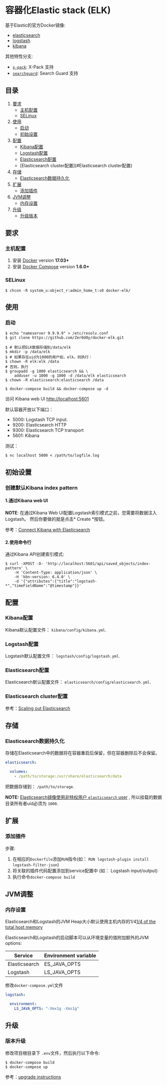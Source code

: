 # 容器化Elastic stack (ELK)

基于Elastic的官方Docker镜像:

* [elasticsearch](https://github.com/elastic/elasticsearch-docker)
* [logstash](https://github.com/elastic/logstash-docker)
* [kibana](https://github.com/elastic/kibana-docker)

其他特性分支:

* [`x-pack`](https://github.com/deviantony/docker-elk/tree/x-pack): X-Pack 支持
* [`searchguard`](https://github.com/deviantony/docker-elk/tree/searchguard): Search Guard 支持

## 目录

1. [要求](#要求)
   * [主机配置](#主机配置)
   * [SELinux](#selinux)
2. [使用](#使用)
   * [启动](#启动)
   * [初始设置](#初始设置)
3. [配置](#配置)
   * [Kibana配置](#Kibana配置)
   * [Logstash配置](#Logstash配置)
   * [Elasticsearch配置](#Elasticsearch配置)
   * [Elasticsearch cluster配置](#Elasticsearch cluster配置)
4. [存储](#storage)
   * [Elasticsearch数据持久化](#Elasticsearch数据持久化)
5. [扩展](#扩展)
   * [添加插件](#添加插件)
6. [JVM调整](#JVM调整)
   * [内存设置](#内存设置)
7. [升级](#升级)
   * [升级版本](#升级版本)

## 要求

### 主机配置

1. 安装 [Docker](https://www.docker.com/community-edition#/download) version **17.03+**
2. 安装 [Docker Compose](https://docs.docker.com/compose/install/) version **1.6.0+**

### SELinux


```console
$ chcon -R system_u:object_r:admin_home_t:s0 docker-elk/
```


## 使用

### 启动


```console
$ echo "nameserver 9.9.9.9" > /etc/resolv.conf
$ git clone https://github.com/Zer0d0y/docker-elk.git

$ # 默认把ELK数据存储到/data/elk
$ mkdir -p /data/elk
$ # 如果存在uid为1000的用户如，elk，则执行：
$ chown -R elk:elk /data
# 否则，执行
$ groupadd -g 1000 elasticsearch && \
    adduser -u 1000 -g 1000 -d /data/elk elasticsearch
$ chown -R elasticsearch:elasticsearch /data

$ docker-compose build && docker-compose up -d
```

访问 Kibana web UI
[http://localhost:5601](http://localhost:5601)

默认容器开放以下端口：
* 5000: Logstash TCP input.
* 9200: Elasticsearch HTTP
* 9300: Elasticsearch TCP transport
* 5601: Kibana

测试：

```console
$ nc localhost 5000 < /path/to/logfile.log
```

## 初始设置

### 创建默认Kibana index pattern

#### 1.通过Kibana web UI

**NOTE**: 在通过Kibana Web UI配置Logstash索引模式之前，您需要将数据注入Logstash。 然后你要做的就是点击* Create *按钮。

参考：[Connect Kibana with
Elasticsearch](https://www.elastic.co/guide/en/kibana/current/connect-to-elasticsearch.html) 

#### 2.使用命令行

通过Kibana API创建索引模式:

```console
$ curl -XPOST -D- 'http://localhost:5601/api/saved_objects/index-pattern' \
    -H 'Content-Type: application/json' \
    -H 'kbn-version: 6.4.0' \
    -d '{"attributes":{"title":"logstash-*","timeFieldName":"@timestamp"}}'
```

## 配置

### Kibana配置

Kibana默认配置文件： `kibana/config/kibana.yml`.

### Logstash配置

Logstash默认配置文件： `logstash/config/logstash.yml`.

### Elasticsearch配置

Elasticsearch默认配置文件： `elasticsearch/config/elasticsearch.yml`.

### Elasticsearch cluster配置

参考：[Scaling out
Elasticsearch](https://github.com/deviantony/docker-elk/wiki/Elasticsearch-cluster)

## 存储

### Elasticsearch数据持久化

存储在Elasticsearch中的数据将在容器重启后保留，但在容器删除后不会保留。


```yml
elasticsearch:

  volumes:
    - /path/to/storage:/usr/share/elasticsearch/data
```

把数据存储到： `/path/to/storage`.

**NOTE:** [Elasticsearch镜像使用非特权用户 `elasticsearch` user][esuser] , 所以挂载的数据目录所有者uid必须为 `1000`.

[esuser]: https://github.com/elastic/elasticsearch-docker/blob/016bcc9db1dd97ecd0ff60c1290e7fa9142f8ddd/templates/Dockerfile.j2#L22


## 扩展

### 添加插件

步骤:

1. 在相应的`Dockerfile`添加`RUN`指令(如： `RUN logstash-plugin install logstash-filter-json`)
2. 将关联的插件代码配置添加到service配置中 (如： Logstash input/output)
3. 执行命令`docker-compose build`

## JVM调整

### 内存设置

Elasticsearch和Logstash的JVM Heap大小默认使用主机内存的1/4[1/4 of the total host
memory](https://docs.oracle.com/javase/8/docs/technotes/guides/vm/gctuning/parallel.html#default_heap_size)

Elasticsearch和Logstash的启动脚本可以从环境变量的值附加额外的JVM options:

| Service       | Environment variable |
|---------------|----------------------|
| Elasticsearch | ES_JAVA_OPTS         |
| Logstash      | LS_JAVA_OPTS         |

修改`docker-compose.yml`文件

```yml
logstash:

  environment:
    LS_JAVA_OPTS: "-Xmx1g -Xms1g"
```

## 升级

### 版本升级

修改项目根目录下 `.env`文件，然后执行以下命令:

```console
$ docker-compose build
$ docker-compose up
```

参考：[upgrade instructions](https://www.elastic.co/guide/en/elasticsearch/reference/current/setup-upgrade.html)
